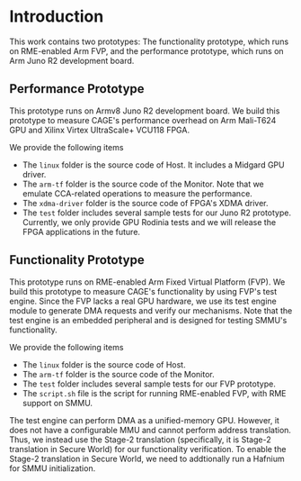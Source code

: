 # Introduction

This work contains two prototypes: The functionality prototype, which runs on RME-enabled Arm FVP, and the performance prototype, which runs on Arm Juno R2 development board.

## Performance Prototype

This prototype runs on Armv8 Juno R2 development board. We build this prototype to measure CAGE's performance overhead on Arm Mali-T624 GPU and Xilinx Virtex UltraScale+ VCU118 FPGA.

We provide the following items

- The ```linux``` folder is the source code of Host. It includes a Midgard GPU driver.
- The ```arm-tf``` folder is the source code of the Monitor. Note that we emulate CCA-related operations to measure the performance.
- The ```xdma-driver``` folder is the source code of FPGA's XDMA driver.
- The ```test``` folder includes several sample tests for our Juno R2 prototype. Currently, we only provide GPU Rodinia tests and we will release the FPGA applications in the future.


## Functionality Prototype

This prototype runs on RME-enabled Arm Fixed Virtual Platform (FVP). We build this prototype to measure CAGE's functionality by using FVP's test engine. Since the FVP lacks a real GPU hardware, we use its test engine module to generate DMA requests and verify our mechanisms. Note that the test engine is an embedded peripheral and is designed for testing SMMU's functionality.

We provide the following items

- The ```linux``` folder is the source code of Host.
- The ```arm-tf``` folder is the source code of the Monitor. 
- The ```test``` folder includes several sample tests for our FVP prototype. 
- The ```script.sh``` file is the script for running RME-enabled FVP, with RME support on SMMU. 

The test engine can perform DMA as a unified-memory GPU. However, it does not have a configurable MMU and cannot perform address translation. Thus, we instead use the Stage-2 translation (specifically, it is Stage-2 translation in Secure World) for our functionality verification. To enable the Stage-2 translation in Secure World, we need to addtionally run a Hafnium for SMMU initialization. 